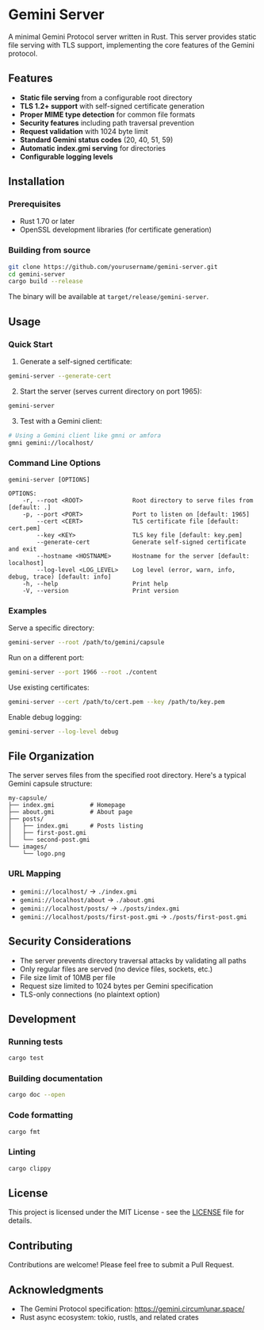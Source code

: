 # Gemini Server

A minimal Gemini Protocol server written in Rust. This server provides static file serving with TLS support, implementing the core features of the Gemini protocol.

## Features

- **Static file serving** from a configurable root directory
- **TLS 1.2+ support** with self-signed certificate generation
- **Proper MIME type detection** for common file formats
- **Security features** including path traversal prevention
- **Request validation** with 1024 byte limit
- **Standard Gemini status codes** (20, 40, 51, 59)
- **Automatic index.gmi serving** for directories
- **Configurable logging levels**

## Installation

### Prerequisites

- Rust 1.70 or later
- OpenSSL development libraries (for certificate generation)

### Building from source

```bash
git clone https://github.com/yourusername/gemini-server.git
cd gemini-server
cargo build --release
```

The binary will be available at `target/release/gemini-server`.

## Usage

### Quick Start

1. Generate a self-signed certificate:
```bash
gemini-server --generate-cert
```

2. Start the server (serves current directory on port 1965):
```bash
gemini-server
```

3. Test with a Gemini client:
```bash
# Using a Gemini client like gmni or amfora
gmni gemini://localhost/
```

### Command Line Options

```
gemini-server [OPTIONS]

OPTIONS:
    -r, --root <ROOT>              Root directory to serve files from [default: .]
    -p, --port <PORT>              Port to listen on [default: 1965]
        --cert <CERT>              TLS certificate file [default: cert.pem]
        --key <KEY>                TLS key file [default: key.pem]
        --generate-cert            Generate self-signed certificate and exit
        --hostname <HOSTNAME>      Hostname for the server [default: localhost]
        --log-level <LOG_LEVEL>    Log level (error, warn, info, debug, trace) [default: info]
    -h, --help                     Print help
    -V, --version                  Print version
```

### Examples

Serve a specific directory:
```bash
gemini-server --root /path/to/gemini/capsule
```

Run on a different port:
```bash
gemini-server --port 1966 --root ./content
```

Use existing certificates:
```bash
gemini-server --cert /path/to/cert.pem --key /path/to/key.pem
```

Enable debug logging:
```bash
gemini-server --log-level debug
```

## File Organization

The server serves files from the specified root directory. Here's a typical Gemini capsule structure:

```
my-capsule/
├── index.gmi          # Homepage
├── about.gmi          # About page
├── posts/
│   ├── index.gmi      # Posts listing
│   ├── first-post.gmi
│   └── second-post.gmi
└── images/
    └── logo.png
```

### URL Mapping

- `gemini://localhost/` → `./index.gmi`
- `gemini://localhost/about` → `./about.gmi`
- `gemini://localhost/posts/` → `./posts/index.gmi`
- `gemini://localhost/posts/first-post.gmi` → `./posts/first-post.gmi`

## Security Considerations

- The server prevents directory traversal attacks by validating all paths
- Only regular files are served (no device files, sockets, etc.)
- File size limit of 10MB per file
- Request size limited to 1024 bytes per Gemini specification
- TLS-only connections (no plaintext option)

## Development

### Running tests
```bash
cargo test
```

### Building documentation
```bash
cargo doc --open
```

### Code formatting
```bash
cargo fmt
```

### Linting
```bash
cargo clippy
```

## License

This project is licensed under the MIT License - see the [LICENSE](LICENSE) file for details.

## Contributing

Contributions are welcome! Please feel free to submit a Pull Request.

## Acknowledgments

- The Gemini Protocol specification: https://gemini.circumlunar.space/
- Rust async ecosystem: tokio, rustls, and related crates